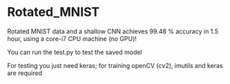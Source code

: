# Rotated_MNIST
Rotated MNIST data and a shallow CNN achieves 99.48 % accuracy in 1.5 hour, using a core-i7 CPU machine (no GPU)!

You can run the test.py to test the saved model

For testing you just need keras; for training openCV (cv2), imutils and keras are required
